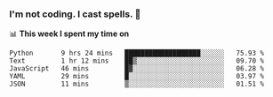 ### I'm not coding. I cast spells. 🎩

📊 **This week I spent my time on**
<!--START_SECTION:waka-->
```text
Python       9 hrs 24 mins   ███████████████████░░░░░░   75.93 % 
Text         1 hr 12 mins    ██▒░░░░░░░░░░░░░░░░░░░░░░   09.70 % 
JavaScript   46 mins         █▓░░░░░░░░░░░░░░░░░░░░░░░   06.28 % 
YAML         29 mins         █░░░░░░░░░░░░░░░░░░░░░░░░   03.97 % 
JSON         11 mins         ▒░░░░░░░░░░░░░░░░░░░░░░░░   01.51 % 
```
<!--END_SECTION:waka-->
